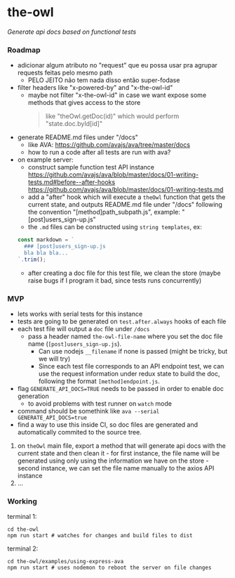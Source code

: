 # the-owl

_Generate api docs based on functional tests_

### Roadmap

<!-- * construct a small server under "/bin" as proof of concept -->
<!-- * clever way to grab test name -->
<!-- * maybe skip getting the test name and focus on turning the solution agnostic to "axios" -->
<!-- * on backend, use headers as tracking resource (turning it agnostic to axios) -->
<!-- * save request information on a - redux shape - state tree (looks interesting) -->
<!-- * fix: responseMiddleware is not fired when response ends up with 500 -->
  <!-- * https://github.com/richardschneider/express-mung/blob/master/test/json.js#L63 -->
* adicionar algum atributo no "request" que eu possa usar pra agrupar requests feitas pelo mesmo path
  * PELO JEITO não tem nada disso então super-fodase
* filter headers like "x-powered-by" and "x-the-owl-id"
  * maybe not filter "x-the-owl-id" in case we want expose some methods that gives access to the store
    > like "theOwl.getDoc(id)" which would perform "state.doc.byId[id]"
* generate README.md files under "/docs"
  * like AVA: https://github.com/avajs/ava/tree/master/docs
  * how to run a code after all tests are run with ava?
* on example server:
  * construct sample function test API instance
  https://github.com/avajs/ava/blob/master/docs/01-writing-tests.md#before--after-hooks
  https://github.com/avajs/ava/blob/master/docs/01-writing-tests.md
  * add a "after" hook which will execute a `theOwl` function that gets the current state, and outputs README.md file under "/docs"
  following the convention "[method]path_subpath.js", example: "[post]users_sign-up.js"
  * the `.md` files can be constructed using `string templates`, ex:
  ```js
  const markdown = `
    ### [post]users_sign-up.js
    bla bla bla...
  `.trim();
  ```
  * after creating a doc file for this test file, we clean the store (maybe raise bugs if I program it bad, since tests runs concurrently)


### MVP

  * lets works with serial tests for this instance
  * tests are going to be generated on `test.after.always` hooks of each file
  * each test file will output a `doc` file under `/docs`
    * pass a header named `the-owl-file-name` where you set the doc file name (`[post]users_sign-up.js`).
      - Can use nodejs `__filename` if none is passed (might be tricky, but we will try)
      - Since each test file corresponds to an API endpoint test, we can use the request information under redux state to build the doc, following the format `[method]endpoint.js`.
  * flag `GENERATE_API_DOCS=TRUE` needs to be passed in order to enable doc generation
    - to avoid problems with test runner on `watch` mode
  * command should be somethink like `ava --serial GENERATE_API_DOCS=true`
  * find a way to use this inside CI, so doc files are generated and automatically commited to the source tree.

  1. on `theOwl` main file, export a method that will generate api docs with the current state and then clean it
    - for first instance, the file name will be generated using only using the information we have on the store
    - second instance, we can set the file name manually to the axios API instance
  2. ...

### Working

terminal 1:
```
cd the-owl
npm run start # watches for changes and build files to dist
```

terminal 2:
```
cd the-owl/examples/using-express-ava
npm run start # uses nodemon to reboot the server on file changes
```
